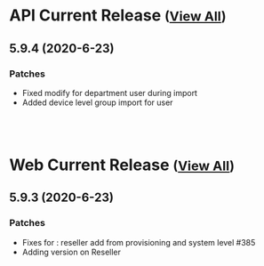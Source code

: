 
# API Current Release <small>([View All](/API.md))</small>
## 5.9.4 (2020-6-23)
### Patches 

- Fixed modify for department user during import
- Added device level group import for user

<br><br>
# Web Current Release <small>([View All](/Web.md))</small>
## 5.9.3 (2020-6-23)
### Patches 

- Fixes for : reseller add from provisioning and system level #385
- Adding version on Reseller

  